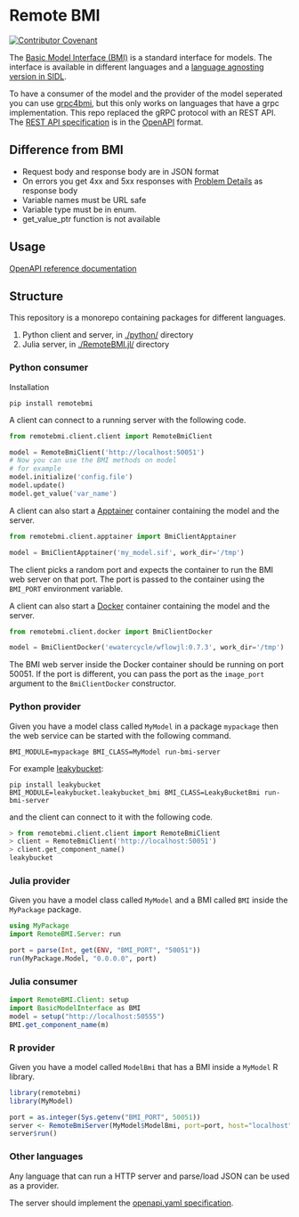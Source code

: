 # Remote BMI

[![Contributor Covenant](https://img.shields.io/badge/Contributor%20Covenant-2.1-4baaaa.svg)](CODE_OF_CONDUCT.md)

The [Basic Model Interface (BMI)](https://bmi.readthedocs.io/en/stable/) is a standard interface for models. 
The interface is available in different languages and a [language agnosting version in SIDL](https://github.com/csdms/bmi/blob/stable/bmi.sidl).

To have a consumer of the model and the provider of the model seperated you can use [grpc4bmi](), but this only works on languages that have a grpc implementation.
This repo replaced the gRPC protocol with an REST API.
The [REST API specification](openapi.yaml) is in the [OpenAPI](https://swagger.io/specification/) format.

## Difference from BMI

- Request body and response body are in JSON format
- On errors you get 4xx and 5xx responses with [Problem Details](https://tools.ietf.org/html/rfc7807) as response body
- Variable names must be URL safe
- Variable type must be in enum.
- get_value_ptr function is not available

## Usage

[OpenAPI reference documentation](https://redocly.github.io/redoc/?url=https://github.com/eWaterCycle/remotebmi/raw/main/openapi.yaml)

## Structure

This repository is a monorepo containing packages for different languages.
1. Python client and server, in [./python/](./python) directory
2. Julia server, in [./RemoteBMI.jl/](./RemoteBMI.jl/) directory

### Python consumer

Installation

```shell
pip install remotebmi
```

A client can connect to a running server with the following code.

```python
from remotebmi.client.client import RemoteBmiClient

model = RemoteBmiClient('http://localhost:50051')
# Now you can use the BMI methods on model
# for example
model.initialize('config.file')
model.update()
model.get_value('var_name')
```

A client can also start a [Apptainer](https://apptainer.org) container containing the model and the server.

```python
from remotebmi.client.apptainer import BmiClientApptainer

model = BmiClientApptainer('my_model.sif', work_dir='/tmp')
```

The client picks a random port and expects the container to run the BMI web server on that port.
The port is passed to the container using the `BMI_PORT` environment variable.

A client can also start a [Docker](https://docs.docker.com/engine/) container containing the model and the server.

```python
from remotebmi.client.docker import BmiClientDocker

model = BmiClientDocker('ewatercycle/wflowjl:0.7.3', work_dir='/tmp')
```

The BMI web server inside the Docker container should be running on port 50051.
If the port is different, you can pass the port as the `image_port` argument to the `BmiClientDocker` constructor.

### Python provider

Given you have a model class called `MyModel` in a package `mypackage` then the web service can be started with the following command.

```shell
BMI_MODULE=mypackage BMI_CLASS=MyModel run-bmi-server 
```

For example [leakybucket](https://github.com/eWaterCycle/leakybucket-bmi):

```shell
pip install leakybucket
BMI_MODULE=leakybucket.leakybucket_bmi BMI_CLASS=LeakyBucketBmi run-bmi-server
```

and the client can connect to it with the following code.

```python
> from remotebmi.client.client import RemoteBmiClient
> client = RemoteBmiClient('http://localhost:50051')
> client.get_component_name()
leakybucket
```

### Julia provider

Given you have a model class called `MyModel` and a BMI called `BMI` inside the `MyPackage` package.

```julia
using MyPackage
import RemoteBMI.Server: run

port = parse(Int, get(ENV, "BMI_PORT", "50051"))
run(MyPackage.Model, "0.0.0.0", port)
```

### Julia consumer

```julia
import RemoteBMI.Client: setup
import BasicModelInterface as BMI
model = setup("http://localhost:50555")
BMI.get_component_name(m)
```

### R provider

Given you have a model called `ModelBmi` that has a BMI inside a `MyModel` R library.

```r
library(remotebmi)
library(MyModel)

port = as.integer(Sys.getenv("BMI_PORT", 50051))
server <- RemoteBmiServer(MyModel$ModelBmi, port=port, host="localhost")
server$run()
``` 

### Other languages

Any language that can run a HTTP server and parse/load JSON can be used as a provider.

The server should implement the [openapi.yaml specification](openapi.yaml).

